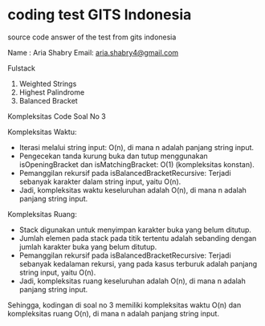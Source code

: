 # coding test GITS Indonesia
source code answer of the test from gits indonesia

Name : Aria Shabry
Email: aria.shabry4@gmail.com

Fulstack

1. Weighted Strings
2. Highest Palindrome
3. Balanced Bracket

Kompleksitas Code Soal No 3

Kompleksitas Waktu:
- Iterasi melalui string input: O(n), di mana n adalah panjang string input.
- Pengecekan tanda kurung buka dan tutup menggunakan isOpeningBracket dan isMatchingBracket: O(1) (kompleksitas konstan).
- Pemanggilan rekursif pada isBalancedBracketRecursive: Terjadi sebanyak karakter dalam string input, yaitu O(n).
- Jadi, kompleksitas waktu keseluruhan adalah O(n), di mana n adalah panjang string input.

Kompleksitas Ruang:
- Stack digunakan untuk menyimpan karakter buka yang belum ditutup.
- Jumlah elemen pada stack pada titik tertentu adalah sebanding dengan jumlah karakter buka yang belum ditutup.
- Pemanggilan rekursif pada isBalancedBracketRecursive: Terjadi sebanyak kedalaman rekursi, yang pada kasus terburuk adalah panjang string input, yaitu O(n).
- Jadi, kompleksitas ruang keseluruhan adalah O(n), di mana n adalah panjang string input.

Sehingga, kodingan di soal no 3 memiliki kompleksitas waktu O(n) dan kompleksitas ruang O(n), di mana n adalah panjang string input.
